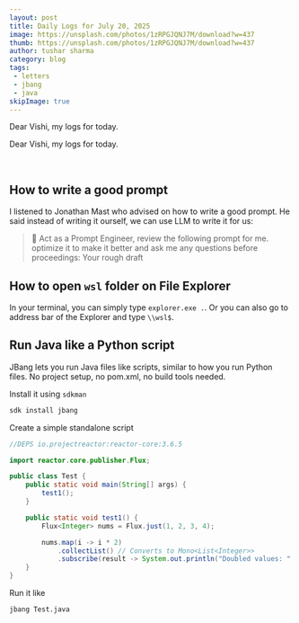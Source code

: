 ```yaml
---
layout: post
title: Daily Logs for July 20, 2025
image: https://unsplash.com/photos/1zRPGJQNJ7M/download?w=437
thumb: https://unsplash.com/photos/1zRPGJQNJ7M/download?w=437
author: tushar sharma
category: blog
tags: 
 - letters
 - jbang
 - java
skipImage: true
---
```


Dear Vishi, my logs for today.<!-- truncate_here -->

Dear Vishi, my logs for today.

<br>

## How to write a good prompt

I listened to Jonathan Mast who advised on how to write a good prompt. He said instead of writing it ourself, we can use LLM to write it for us:

>💬 Act as a Prompt Engineer, review the following prompt for me. optimize it to make it better and ask me any questions before proceedings: Your rough draft

## How to open `wsl` folder on File Explorer

In your terminal, you can simply type `explorer.exe .`. Or you can also go to address bar of the Explorer and type `\\wsl$`. 

## Run Java like a Python script

JBang lets you run Java files like scripts, similar to how you run Python files. No project setup, no pom.xml, no build tools needed.

Install it using `sdkman`

```bash 
sdk install jbang
```

Create a simple standalone script

```java
//DEPS io.projectreactor:reactor-core:3.6.5

import reactor.core.publisher.Flux;

public class Test {
    public static void main(String[] args) {
        test1();
    }

    public static void test1() {
        Flux<Integer> nums = Flux.just(1, 2, 3, 4);

        nums.map(i -> i * 2)
            .collectList() // Converts to Mono<List<Integer>>
            .subscribe(result -> System.out.println("Doubled values: " + result));
    }
}
```

Run it like 

```bash
jbang Test.java
```